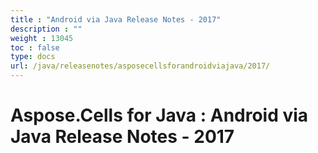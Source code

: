 ```yaml
---
title : "Android via Java Release Notes - 2017" 
description : "" 
weight : 13045 
toc : false
type: docs
url: /java/releasenotes/asposecellsforandroidviajava/2017/
---
```


# Aspose.Cells for Java : Android via Java Release Notes - 2017


